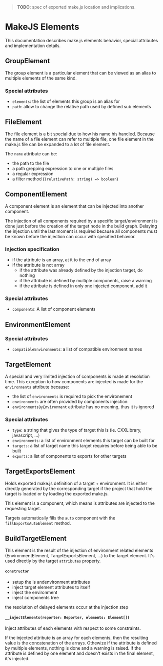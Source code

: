 > __TODO__: spec of exported make.js location and implications.

MakeJS Elements
===============

This documentation describes make.js elements behavior, special attributes and implementation details.

GroupElement
------------

The group element is a particular element that can be viewed as an alias to multiple elements of the same kind.

### Special attributes

 - `elements`: the list of elements this group is an alias for
 - `path`: allow to change the relative path used by defined sub elements

FileElement
-----------

The file element is a bit special due to how his name his handled.
Because the name of a file element can refer to multiple file, one file element in the make.js file can be expanded to a lot of file element.

The `name` attribute can be:

 - the path to the file
 - a path grepping expression to one or multiple files
 - a regular expression
 - a filter method (`(relativePath: string) => boolean`)


ComponentElement
----------------

A component element is an element that can be injected into another component.

The injection of all components required by a specific target/environment is done just before the creation of the target node in the build graph.
Delaying the injection until the last moment is required because all components must be known before the injection can occur with specified behavior.

### Injection specification

 - if the attribute is an array, at it to the end of array
 - if the attribute is not array
   - if the attribute was already defined by the injection target, do nothing
   - if the attribute is defined by multiple components, raise a warning
   - if the attribute is defined in only one injected component, add it

### Special attributes

 - `components`: A list of component elements

EnvironmentElement
------------------

### Special attributes

 - `compatibleEnvironments`: a list of compatible environment names

TargetElement
-------------

A special and very limited injection of components is made at resolution time.
This exception to how components are injected is made for the `environments` attribute because:

  - the list of `environments` is required to pick the environement
  - `environments` are often provided by components injection
  - `environmentsByEnvironment` attribute has no meaning, thus it is ignored

### Special attributes

 - `type`: a string that gives the type of target this is (ie. CXXLibrary, javascript, ...)
 - `environments`: a list of environment elements this target can be built for
 - `targets`: a list of target name this target requires before being able to be built
 - `exports`: a list of components to exports for other targets

TargetExportsElement
-------------------

Holds exported make.js definition of a target + environment. 
It is either directly generated by the corresponding target if the project that hold the target is loaded or by loading the exported make.js.

This element is a component, which means is attributes are injected to the requesting target.

Targets automatically fills the `auto` component with the `fillExportsAutoElement` method.

BuildTargetElement
------------------

This element is the result of the injection of environment related elements (EnvironmentElement, TargetExportsElement, ...) to the target element.
It's used directly by the target `attributes` property.

#### `constructor`

 - setup the is andenvironment attributes
 - inject target element attributes to itself
 - inject the environment
 - inject components tree

the resolution of delayed elements occur at the injection step
 
#### `__injectElements(reporter: Reporter, elements: Element[])`

Inject attributes of each elements with respect to some constraints.

If the injected attribute is an array for each elements, then the resulting value is the concatenation of the arrays.
Othewize if the attribute is defined by multiple elements, nothing is done and a warning is raised.
If the attribute is defined by one element and doesn't exists in the final element, it's injected.
